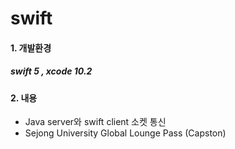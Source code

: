 # swift



#### 1. 개발환경

##### swift 5 , xcode 10.2 



#### 2. 내용

* Java server와 swift client 소켓 통신
* Sejong University Global Lounge Pass (Capston)
